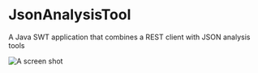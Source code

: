 # JsonAnalysisTool
A Java SWT application that combines a REST client with JSON analysis tools

![A screen shot](screenshots/JsonAnalysisTool.png?raw=true "Screen shot")
